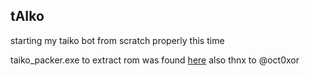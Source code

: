 ## tAIko

starting my taiko bot from scratch properly this time

taiko_packer.exe to extract rom was found [here](https://gbatemp.net/threads/taiko-no-tatsujin-ds-1-and-2-custom-songs-possible.84336/page-2#post-1382016) also thnx to @oct0xor